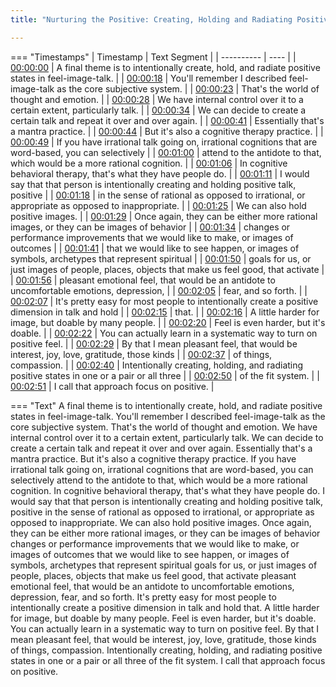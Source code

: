 ```yaml
---
title: "Nurturing the Positive: Creating, Holding and Radiating Positive Subjective States ~ Shinzen Young"

---
```

=== "Timestamps"
    | Timestamp | Text Segment |
    | ---------- | ----  |
    | [00:00:00](https://www.youtube.com/watch?v=IzRq0iRibv0&t=0) |  A final theme is to intentionally create, hold, and radiate positive states in feel-image-talk. |
    | [00:00:18](https://www.youtube.com/watch?v=IzRq0iRibv0&t=18) |  You'll remember I described feel-image-talk as the core subjective system. |
    | [00:00:23](https://www.youtube.com/watch?v=IzRq0iRibv0&t=23) |  That's the world of thought and emotion. |
    | [00:00:28](https://www.youtube.com/watch?v=IzRq0iRibv0&t=28) |  We have internal control over it to a certain extent, particularly talk. |
    | [00:00:34](https://www.youtube.com/watch?v=IzRq0iRibv0&t=34) |  We can decide to create a certain talk and repeat it over and over again. |
    | [00:00:41](https://www.youtube.com/watch?v=IzRq0iRibv0&t=41) |  Essentially that's a mantra practice. |
    | [00:00:44](https://www.youtube.com/watch?v=IzRq0iRibv0&t=44) |  But it's also a cognitive therapy practice. |
    | [00:00:49](https://www.youtube.com/watch?v=IzRq0iRibv0&t=49) |  If you have irrational talk going on, irrational cognitions that are word-based, you can selectively |
    | [00:01:00](https://www.youtube.com/watch?v=IzRq0iRibv0&t=60) |  attend to the antidote to that, which would be a more rational cognition. |
    | [00:01:06](https://www.youtube.com/watch?v=IzRq0iRibv0&t=66) |  In cognitive behavioral therapy, that's what they have people do. |
    | [00:01:11](https://www.youtube.com/watch?v=IzRq0iRibv0&t=71) |  I would say that that person is intentionally creating and holding positive talk, positive |
    | [00:01:18](https://www.youtube.com/watch?v=IzRq0iRibv0&t=78) |  in the sense of rational as opposed to irrational, or appropriate as opposed to inappropriate. |
    | [00:01:25](https://www.youtube.com/watch?v=IzRq0iRibv0&t=85) |  We can also hold positive images. |
    | [00:01:29](https://www.youtube.com/watch?v=IzRq0iRibv0&t=89) |  Once again, they can be either more rational images, or they can be images of behavior |
    | [00:01:34](https://www.youtube.com/watch?v=IzRq0iRibv0&t=94) |  changes or performance improvements that we would like to make, or images of outcomes |
    | [00:01:41](https://www.youtube.com/watch?v=IzRq0iRibv0&t=101) |  that we would like to see happen, or images of symbols, archetypes that represent spiritual |
    | [00:01:50](https://www.youtube.com/watch?v=IzRq0iRibv0&t=110) |  goals for us, or just images of people, places, objects that make us feel good, that activate |
    | [00:01:56](https://www.youtube.com/watch?v=IzRq0iRibv0&t=116) |  pleasant emotional feel, that would be an antidote to uncomfortable emotions, depression, |
    | [00:02:05](https://www.youtube.com/watch?v=IzRq0iRibv0&t=125) |  fear, and so forth. |
    | [00:02:07](https://www.youtube.com/watch?v=IzRq0iRibv0&t=127) |  It's pretty easy for most people to intentionally create a positive dimension in talk and hold |
    | [00:02:15](https://www.youtube.com/watch?v=IzRq0iRibv0&t=135) |  that. |
    | [00:02:16](https://www.youtube.com/watch?v=IzRq0iRibv0&t=136) |  A little harder for image, but doable by many people. |
    | [00:02:20](https://www.youtube.com/watch?v=IzRq0iRibv0&t=140) |  Feel is even harder, but it's doable. |
    | [00:02:22](https://www.youtube.com/watch?v=IzRq0iRibv0&t=142) |  You can actually learn in a systematic way to turn on positive feel. |
    | [00:02:29](https://www.youtube.com/watch?v=IzRq0iRibv0&t=149) |  By that I mean pleasant feel, that would be interest, joy, love, gratitude, those kinds |
    | [00:02:37](https://www.youtube.com/watch?v=IzRq0iRibv0&t=157) |  of things, compassion. |
    | [00:02:40](https://www.youtube.com/watch?v=IzRq0iRibv0&t=160) |  Intentionally creating, holding, and radiating positive states in one or a pair or all three |
    | [00:02:50](https://www.youtube.com/watch?v=IzRq0iRibv0&t=170) |  of the fit system. |
    | [00:02:51](https://www.youtube.com/watch?v=IzRq0iRibv0&t=171) |  I call that approach focus on positive. |

=== "Text"
     A final theme is to intentionally create, hold, and radiate positive states in feel-image-talk. You'll remember I described feel-image-talk as the core subjective system. That's the world of thought and emotion. We have internal control over it to a certain extent, particularly talk. We can decide to create a certain talk and repeat it over and over again. Essentially that's a mantra practice. But it's also a cognitive therapy practice. If you have irrational talk going on, irrational cognitions that are word-based, you can selectively attend to the antidote to that, which would be a more rational cognition. In cognitive behavioral therapy, that's what they have people do. I would say that that person is intentionally creating and holding positive talk, positive in the sense of rational as opposed to irrational, or appropriate as opposed to inappropriate. We can also hold positive images. Once again, they can be either more rational images, or they can be images of behavior changes or performance improvements that we would like to make, or images of outcomes that we would like to see happen, or images of symbols, archetypes that represent spiritual goals for us, or just images of people, places, objects that make us feel good, that activate pleasant emotional feel, that would be an antidote to uncomfortable emotions, depression, fear, and so forth. It's pretty easy for most people to intentionally create a positive dimension in talk and hold that. A little harder for image, but doable by many people. Feel is even harder, but it's doable. You can actually learn in a systematic way to turn on positive feel. By that I mean pleasant feel, that would be interest, joy, love, gratitude, those kinds of things, compassion. Intentionally creating, holding, and radiating positive states in one or a pair or all three of the fit system. I call that approach focus on positive.